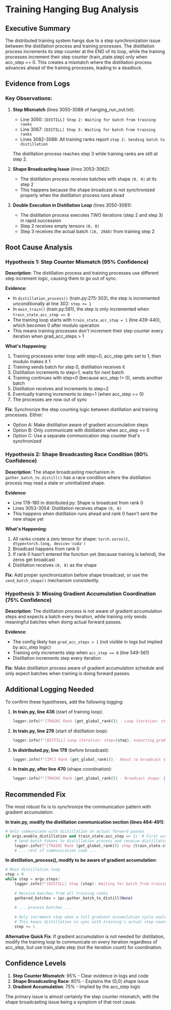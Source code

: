 # Training Hanging Bug Analysis

## Executive Summary
The distributed training system hangs due to a step synchronization issue between the distillation process and training processes. The distillation process increments its step counter at the END of its loop, while the training processes increment their step counter (train_state.step) only when acc_step == 0. This creates a mismatch where the distillation process advances ahead of the training processes, leading to a deadlock.

## Evidence from Logs

### Key Observations:
1. **Step Mismatch** (lines 3050-3088 of hanging_run_out.txt):
   - Line 3050: `[DISTILL] Step 2: Waiting for batch from training ranks`
   - Line 3067: `[DISTILL] Step 3: Waiting for batch from training ranks` 
   - Lines 3082-3088: All training ranks report `step 2: Sending batch to distillation`
   
   The distillation process reaches step 3 while training ranks are still at step 2.

2. **Shape Broadcasting Issue** (lines 3053-3062):
   - The distillation process receives batches with shape `(0, 0)` at its step 2
   - This happens because the shape broadcast is not synchronized properly when the distillation process runs ahead

3. **Double Execution in Distillation Loop** (lines 3050-3081):
   - The distillation process executes TWO iterations (step 2 and step 3) in rapid succession
   - Step 2 receives empty tensors `(0, 0)` 
   - Step 3 receives the actual batch `(16, 2048)` from training step 2

## Root Cause Analysis

### Hypothesis 1: Step Counter Mismatch (95% Confidence)
**Description**: The distillation process and training processes use different step increment logic, causing them to go out of sync.

**Evidence**:
- In `distillation_process()` (train.py:275-303), the step is incremented unconditionally at line 302: `step += 1`
- In `main_train()` (train.py:561), the step is only incremented when `train_state.acc_step == 0`
- The training loop starts with `train_state.acc_step = 1` (line 439-440), which becomes 0 after modulo operation
- This means training processes don't increment their step counter every iteration when grad_acc_steps > 1

**What's Happening**:
1. Training processes enter loop with step=0, acc_step gets set to 1, then modulo makes it 1
2. Training sends batch for step 0, distillation receives it
3. Distillation increments to step=1, waits for next batch
4. Training continues with step=0 (because acc_step != 0), sends another batch
5. Distillation receives and increments to step=2
6. Eventually training increments to step=1 (when acc_step == 0)
7. The processes are now out of sync

**Fix**: Synchronize the step counting logic between distillation and training processes. Either:
- Option A: Make distillation aware of gradient accumulation steps
- Option B: Only communicate with distillation when acc_step == 0
- Option C: Use a separate communication step counter that's synchronized

### Hypothesis 2: Shape Broadcasting Race Condition (80% Confidence)
**Description**: The shape broadcasting mechanism in `gather_batch_to_distill()` has a race condition where the distillation process may read a stale or uninitialized shape.

**Evidence**:
- Line 178-180 in distributed.py: Shape is broadcast from rank 0
- Lines 3053-3054: Distillation receives shape `(0, 0)` 
- This happens when distillation runs ahead and rank 0 hasn't sent the new shape yet

**What's Happening**:
1. All ranks create a zero tensor for shape: `torch.zeros(2, dtype=torch.long, device='cuda')`
2. Broadcast happens from rank 0
3. If rank 0 hasn't entered the function yet (because training is behind), the zeros get broadcast
4. Distillation receives `(0, 0)` as the shape

**Fix**: Add proper synchronization before shape broadcast, or use the `send_batch_shape()` mechanism consistently.

### Hypothesis 3: Missing Gradient Accumulation Coordination (75% Confidence)
**Description**: The distillation process is not aware of gradient accumulation steps and expects a batch every iteration, while training only sends meaningful batches when doing actual forward passes.

**Evidence**:
- The config likely has `grad_acc_steps > 1` (not visible in logs but implied by acc_step logic)
- Training only increments step when `acc_step == 0` (line 549-561)
- Distillation increments step every iteration

**Fix**: Make distillation process aware of gradient accumulation schedule and only expect batches when training is doing forward passes.

## Additional Logging Needed

To confirm these hypotheses, add the following logging:

1. **In train.py, line 436** (start of training loop):
   ```python
   logger.info(f"[TRAIN] Rank {get_global_rank()} - Loop iteration: step={train_state.step}, acc_step={train_state.acc_step}, grad_acc_steps={args.grad_acc_steps}")
   ```

2. **In train.py, line 276** (start of distillation loop):
   ```python
   logger.info(f"[DISTILL] Loop iteration: step={step}, expecting_grad_acc_steps={args.grad_acc_steps}")
   ```

3. **In distributed.py, line 179** (before broadcast):
   ```python
   logger.info(f"[IPC] Rank {get_global_rank()} - About to broadcast shape, shape_tensor={shape_tensor}")
   ```

4. **In train.py, after line 470** (shape coordination):
   ```python
   logger.info(f"[TRAIN] Rank {get_global_rank()} - Broadcast shape: {batch_shape}")
   ```

## Recommended Fix

The most robust fix is to synchronize the communication pattern with gradient accumulation:

**In train.py, modify the distillation communication section (lines 464-491)**:
```python
# Only communicate with distillation on actual forward passes
if args.enable_distillation and train_state.acc_step == 1:  # First accumulation step
    # Send batch tokens to distillation process and receive distillation outputs
    logger.info(f"[TRAIN] Rank {get_global_rank()} step {train_state.step}: Sending batch to distillation")
    # ... rest of communication code ...
```

**In distillation_process(), modify to be aware of gradient accumulation**:
```python
# Main distillation loop
step = 0
while step < args.steps:
    logger.info(f"[DISTILL] Step {step}: Waiting for batch from training ranks")
    
    # Receive batches from all training ranks
    gathered_batches = ipc.gather_batch_to_distill(None)
    
    # ... process batches ...
    
    # Only increment step when a full gradient accumulation cycle would be complete
    # This keeps distillation in sync with training's actual step counter
    step += 1
```

**Alternative Quick Fix**:
If gradient accumulation is not needed for distillation, modify the training loop to communicate on every iteration regardless of acc_step, but use train_state.step (not the iteration count) for coordination.

## Confidence Levels

1. **Step Counter Mismatch**: 95% - Clear evidence in logs and code
2. **Shape Broadcasting Race**: 80% - Explains the (0,0) shape issue
3. **Gradient Accumulation**: 75% - Implied by the acc_step logic

The primary issue is almost certainly the step counter mismatch, with the shape broadcasting issue being a symptom of that root cause.